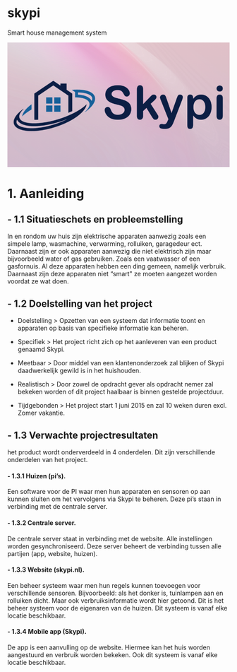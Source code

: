 # skypi
Smart house management system

![alt tag](https://raw.githubusercontent.com/dsfser/skypi/master/img/skypi.png)

# 1. Aanleiding

## - 1.1 Situatieschets en probleemstelling

In en rondom uw huis zijn elektrische apparaten aanwezig zoals een simpele lamp, wasmachine, verwarming, rolluiken, garagedeur ect. Daarnaast zijn er ook apparaten aanwezig die niet elektrisch zijn maar bijvoorbeeld water of gas gebruiken. Zoals een vaatwasser of een gasfornuis. Al deze apparaten hebben een ding gemeen, namelijk verbruik. Daarnaast zijn deze apparaten niet “smart" ze moeten aangezet worden voordat ze wat doen.

## - 1.2 Doelstelling van het project

- Doelstelling	> Opzetten van een systeem dat informatie toont en apparaten op basis van specifieke informatie kan beheren.

- Specifiek	> Het project richt zich op het aanleveren van een product genaamd Skypi.

- Meetbaar	> Door middel van een klantenonderzoek zal blijken of Skypi daadwerkelijk gewild is in het huishouden.

- Realistisch	> Door zowel de opdracht gever als opdracht nemer zal bekeken worden of dit project haalbaar is binnen gestelde projectduur.

- Tijdgebonden	> Het project start 1 juni 2015 en zal 10 weken duren excl. Zomer vakantie.

## - 1.3 Verwachte projectresultaten

het product wordt onderverdeeld in 4 onderdelen. Dit zijn verschillende onderdelen van het project.

####   - 1.3.1	 Huizen (pi’s). 
Een software voor de PI waar men hun apparaten en sensoren op aan kunnen sluiten om het vervolgens via Skypi te beheren. Deze pi’s staan in verbinding met de centrale server.

####  - 1.3.2	 Centrale server.
De centrale server staat in verbinding met de website. Alle instellingen worden gesynchroniseerd.
Deze server beheert de verbinding tussen alle partijen (app, website, huizen).

####   - 1.3.3	Website (skypi.nl).
Een beheer systeem waar men hun regels kunnen toevoegen voor verschillende sensoren. Bijvoorbeeld: als het donker is, tuinlampen aan en rolluiken dicht.
Maar ook verbruiksinformatie wordt hier getoond. Dit is het beheer systeem voor de eigenaren van de huizen. Dit systeem is vanaf elke locatie beschikbaar.

####   - 1.3.4	 Mobile app (Skypi).
De app is een aanvulling op de website. Hiermee kan het huis worden aangestuurd en verbruik worden bekeken. Ook dit systeem is vanaf elke locatie beschikbaar.
